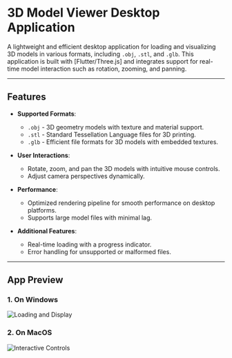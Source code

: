 # 3D Model Viewer Desktop Application

A lightweight and efficient desktop application for loading and visualizing 3D models in various formats, including `.obj`, `.stl`, and `.glb`. This application is built with [Flutter/Three.js] and integrates support for real-time model interaction such as rotation, zooming, and panning.

---

## Features

- **Supported Formats**:

  - `.obj` - 3D geometry models with texture and material support.
  - `.stl` - Standard Tessellation Language files for 3D printing.
  - `.glb` - Efficient file formats for 3D models with embedded textures.

- **User Interactions**:

  - Rotate, zoom, and pan the 3D models with intuitive mouse controls.
  - Adjust camera perspectives dynamically.

- **Performance**:

  - Optimized rendering pipeline for smooth performance on desktop platforms.
  - Supports large model files with minimal lag.

- **Additional Features**:
  - Real-time loading with a progress indicator.
  - Error handling for unsupported or malformed files.

---

## App Preview

### 1. On Windows

![Loading and Display](windows.gif)

### 2. On MacOS

![Interactive Controls](https://www.youtube.com/watch?v=y8POY8va9HU)
